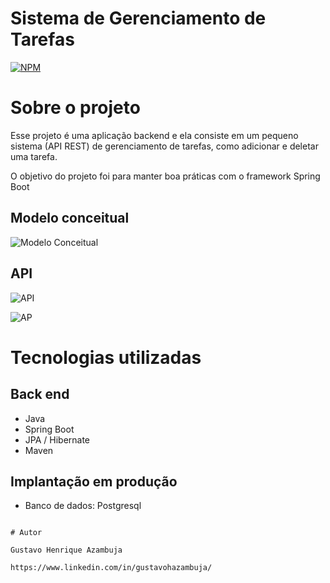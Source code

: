 
# Sistema de Gerenciamento de Tarefas
[![NPM](https://img.shields.io/npm/l/react)](https://github.com/devsuperior/sds1-wmazoni/blob/master/LICENSE) 

# Sobre o projeto

Esse projeto é  uma aplicação backend e ela consiste em um pequeno sistema (API REST) de gerenciamento de tarefas, como adicionar e deletar uma tarefa.

O objetivo do projeto foi para manter boa práticas com o framework Spring Boot


## Modelo conceitual
![Modelo Conceitual](https://github.com/gustavoHazambuja/Images/blob/main/Tasks/Task.png)

## API
![API](https://github.com/gustavoHazambuja/Images/blob/main/Tasks/GetTasks.png)

![AP](https://github.com/gustavoHazambuja/Images/blob/main/Tasks/PostTask.png)

# Tecnologias utilizadas
## Back end
- Java
- Spring Boot
- JPA / Hibernate
- Maven
## Implantação em produção
- Banco de dados: Postgresql

  

```

# Autor

Gustavo Henrique Azambuja

https://www.linkedin.com/in/gustavohazambuja/

